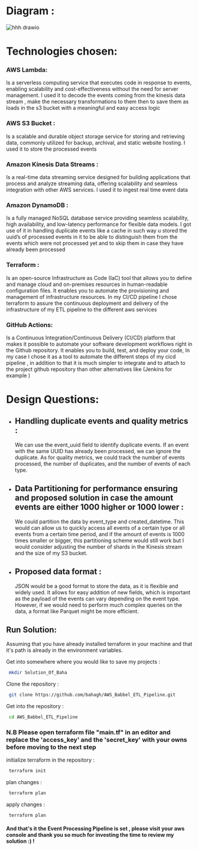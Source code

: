 # Diagram :



![hhh drawio](https://github.com/bahagh/AWS_Babbel_ETL_Pipeline/assets/73429122/28511bc2-6efb-4ef6-829e-8d8430194e55)





# Technologies chosen:


### AWS Lambda: 
Is a serverless computing service that executes code in response to events, enabling scalability and cost-effectiveness without the need for server management. I used it to decode the events coming from the kinesis data stream , make the necessary transformations to them then  to save them as loads in the s3 bucket with a meaningful and easy access logic 

### AWS S3 Bucket : 
Is a scalable and durable object storage service for storing and retrieving data, commonly utilized for backup, archival, and static website hosting. I used it to store the processed events 

### Amazon Kinesis Data Streams : 
Is a real-time data streaming service designed for building applications that process and analyze streaming data, offering scalability and seamless integration with other AWS services. I used it to ingest real time event data

### Amazon DynamoDB : 
Is a fully managed NoSQL database service providing seamless scalability, high availability, and low-latency performance for flexible data models. I got use of it in handling duplicate events like a cache in such way u stored the uuid’s of processed events in it to be able to distinguish them from the events which were not processed yet and to skip them in case they have already been processed

### Terraform : 
Is an open-source Infrastructure as Code (IaC) tool that allows you to define and manage cloud and on-premises resources in human-readable configuration files. It enables you to automate the provisioning and management of infrastructure resources. In my CI/CD pipeline I chose terraform to assure the continuous deployment and delivery of the infrastructure of my ETL pipeline to the different aws services

### GitHub Actions: 
Is a Continuous Integration/Continuous Delivery (CI/CD) platform that makes it possible to automate your software development workflows right in the Github repository. It enables you to build, test, and deploy your code, In my case I chose it as a tool to automate the different steps of my cicd pipeline , in addition to that it is much simpler to integrate and to attach to the project github repository than other alternatives like (Jenkins for example )


# Design Questions:


- ## Handling duplicate events and quality metrics : 

  We can use the event\_uuid field to identify duplicate events. If an event with the same UUID has already been processed, we can ignore the duplicate. As for quality metrics, we could track the number of events processed, the number of duplicates, and the number of events of each type.

- ## Data Partitioning for performance ensuring and proposed solution in case the amount events are either 1000 higher or 1000 lower :

  We could partition the data by event\_type and created\_datetime. This would can allow us to quickly access all events of a certain type or all events from a certain time period, and if the amount of events is 1000 times smaller or bigger, this partitioning scheme would still work but I would consider adjusting the number of shards in the Kinesis stream and the size of my S3 bucket.

- ## Proposed data format :

  JSON would be a good format to store the data, as it is flexible and widely used. It allows for easy addition of new fields, which is important as the payload of the events can vary depending on the event type. However, if we would need to perform much complex queries on the data, a format like Parquet might be more efficient.


## Run Solution:

Assuming that you have already installed terraform in your machine and that it's path is already in the environment variables.

Get into somewhere where you would like to save my projects :
```bash
 mkdir Solution_Of_Baha
```

Clone the repository : 
```bash
 git clone https://github.com/bahagh/AWS_Babbel_ETL_Pipeline.git
```

Get into the repository :
```bash
 cd AWS_Babbel_ETL_Pipeline
```
### N.B Please open terraform file "main.tf" in an editor and replace the 'access_key' and the 'secret_key' with your owns before moving to the next step
initialize terraform in the repository :
```bash
 terraform init 
```

plan changes :
```bash
 terraform plan 
```

apply changes : 
```bash
 terraform plan 
```

#### And that's it the Event Processing Pipeline is set , please visit your aws console and thank you so much for investing the time to review my solution :) !

